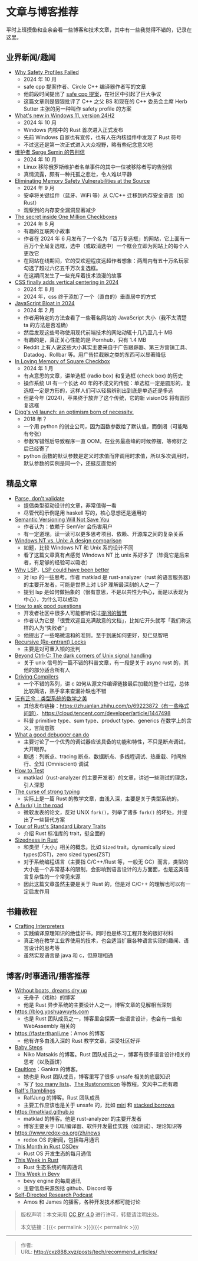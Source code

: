 # 文章与博客推荐


平时上班~~摸鱼~~和业余会看一些博客和技术文章，其中有一些我觉得不错的，记录在这里。

<!--more-->

## 业界新闻/趣闻

- [Why Safety Profiles Failed](https://www.circle-lang.org/draft-profiles.html)
  - 2024 年 10 月
  - safe cpp 提案作者、Circle C++ 编译器作者写的文章
  - 他前段时间提出了 [safe cpp 提案](https://safecpp.org/draft.html)，在社区中引起了巨大争议
  - 这篇文章则是狠狠批评了 C++ 之父 BS 和现在的 C++ 委员会主席 Herb Sutter 主张的另一种叫作 safety profile 的方案
- [What's new in Windows 11, version 24H2](https://learn.microsoft.com/en-us/windows/whats-new/whats-new-windows-11-version-24h2#rust-in-the-windows-kernel)
  - 2024 年 10 月
  - Windows 内核中的 Rust 首次进入正式发布
  - 先前 Windows 自家也有宣传，也有人在内核组件中发现了 Rust 符号
  - 不过这还是第一次正式进入大众视野，略有些纪念意义吧
- [维护者 Serge Semin 的告别信](https://telegra.ph/%E7%BB%B4%E6%8A%A4%E8%80%85-Serge-Semin-%E7%9A%84%E5%91%8A%E5%88%AB%E4%BF%A1-10-24-3)
  - 2024 年 10 月
  - Linux 移除俄罗斯维护者名单事件的其中一位被移除者写的告别信
  - 真情流露，颇有一种托孤之悲壮，令人难以平静
- [Eliminating Memory Safety Vulnerabilities at the Source](https://security.googleblog.com/2024/09/eliminating-memory-safety-vulnerabilities-Android.html)
  - 2024 年 9 月
  - 安卓将关键组件（蓝牙、WiFi 等）从 C/C++ 迁移到内存安全语言（如 Rust）
  - 观察到的内存安全漏洞显著减少
- [The secret inside One Million Checkboxes](https://eieio.games/essays/the-secret-in-one-million-checkboxes/)
  - 2024 年 8 月
  - 有趣的互联网小故事
  - 作者在 2024 年 6 月发布了一个名为「百万复选框」的网站，它上面有一百万个全局复选框，选中（或取消选中）一个框会立即为网站上的每个人更改它
  - 在网站在线期间，它的受欢迎程度远超作者想象：两周内有五十万名玩家勾选了超过六亿五千万次复选框。
  - 在这期间发生了一些充斥着技术浪漫的故事
- [CSS finally adds vertical centering in 2024](https://build-your-own.org/blog/20240813_css_vertical_center/)
  - 2024 年 8 月
  - 2024 年，css 终于添加了一个（直白的）垂直居中的方式
- [JavaScript Bloat in 2024](https://tonsky.me/blog/js-bloat/)
  - 2024 年 2 月
  - 作者用特定的方法查看了一些著名网站的 JavaScript 大小（我不太清楚 ta 的方法是否准确）
  - 然后发现这些号称使用现代前端技术的网站动辄十几乃至几十 MB
  - 有趣的是，真正关心性能的是 Pornhub，只有 1.4 MB
  - Reddit 上有人说这些大小其实主要来自于广告跟踪器、第三方营销工具、Datadog、Rollbar 等。用广告拦截器之类的东西可以显著降低
- [In Loving Memory of Square Checkbox](https://tonsky.me/blog/checkbox/)
  - 2024 年 1 月
  - 有点意思的文章，讲单选框 (radio box) 和复选框 (check box) 的历史
  - 操作系统 UI 有一个长达 40 年的不成文的传统：单选框一定是圆形的，复选框一定是方形的，这样人们可以轻易辨别出到底是单选还是多选
  - 但是今年 (2024)，苹果终于放弃了这个传统，它的新 visionOS 将有圆形复选框
- [Digg's v4 launch: an optimism born of necessity.](https://lethain.com/digg-v4/)
  - 2018 年？
  - 一个用 python 的创业公司，因为函数参数给了默认值，而倒闭（可能略有夸张）
  - 参数写错然后导致程序一直 OOM，在业务最高峰的时候停摆，等修好之后已经寄了
  - python 函数的默认参数是定义时求值而非调用时求值，所以多次调用时，默认参数的实例是同一个，还挺反直觉的

## 精品文章

- [Parse, don’t validate](https://lexi-lambda.github.io/blog/2019/11/05/parse-don-t-validate/)
  - 提倡类型驱动设计的文章，非常值得一看
  - 尽管代码示例是用 haskell 写的，核心思想还是通用的
- [Semantic Versioning Will Not Save You](https://hynek.me/articles/semver-will-not-save-you/)
  - 作者认为：依赖于 SemVer 会伤害用户
  - 有一定道理。读一读可以更多思考项目、依赖、开源库之间的复杂关系
- [Windows NT vs. Unix: A design comparison](https://blogsystem5.substack.com/p/windows-nt-vs-unix-design)
  - 如题，比较 Windows NT 和 Unix 系的设计不同
  - 看了这篇文章真有点感觉 Windows NT 比 unix 系好多了（毕竟它是后来者，有足够的经验可以吸收）
- [Why LSP](https://matklad.github.io/2022/04/25/why-lsp.html)，[LSP could have been better](https://matklad.github.io/2023/10/12/lsp-could-have-been-better.html)
  - 对 lsp 的一些思考。作者 matklad 是 rust-analyzer（rust 的语言服务器）的主要开发者，可能是世界上对 LSP 理解最深刻的人之一了
  - 提到 lsp 是如何做抽象的（很有意思，不是以共性为中心，而是以表现为中心），为什么可以成功
- [How to ask good questions](https://jvns.ca/blog/good-questions/)
  - 开发者社区中很多人可能都听说过[提问的智慧](http://www.catb.org/~esr/faqs/smart-questions.html)
  - 作者认为它是「很受欢迎且充满敌意的文档」，比如它开头就写「我们称这样的人为“失败者”」
  - 他提出了一些略微温和的准则。至于到底如何更好，见仁见智吧
- [Recursive (Re-entrant) Locks](https://blog.stephencleary.com/2013/04/recursive-re-entrant-locks.html)
  - 主要是对可重入锁的批判
- [Beyond Ctrl-C: The dark corners of Unix signal handling](https://sunshowers.io/posts/beyond-ctrl-c-signals)
  - 关于 unix 信号的一篇不错的科普文章，有一段是关于 async rust 的，其他的部分适合所有人
- [Driving Compilers](https://fabiensanglard.net/dc/index.php)
  - 一个不错的系列，讲 c 如何从源文件编译链接最后加载的整个过程，总体比较简洁，熟手拿来查漏补缺也不错
- [沅有芷兮：类型系统的数学之美](https://mp.weixin.qq.com/s/ieEewizkN7H-11z-PexkGw)
  - 其他发布链接：<https://zhuanlan.zhihu.com/p/69223872（有一些格式问题）>、<https://cloud.tencent.com/developer/article/1447498>
  - 科普 primitive type、sum type、product type、generics 在数学上的含义，言简意赅
- [What a good debugger can do](https://werat.dev/blog/what-a-good-debugger-can-do/)
  - 主要讨论了一个优秀的调试器应该具备的功能和特性，不只是断点调试，大开眼界。
  - 剧透：列断点、tracing 断点、数据断点、多线程调试、热重载、时间旅行、全知 (Omniscient) 调试
- [How to Test](https://matklad.github.io/2021/05/31/how-to-test.html)
  - matklad（rust-analyzer 的主要开发者）的文章，讲述一些测试的理念，引人深思
- [The curse of strong typing](https://fasterthanli.me/articles/the-curse-of-strong-typing)
  - 实际上是一篇 Rust 的教学文章，由浅入深，主要是关于类型系统的。
- [A `fork()` in the road](https://www.microsoft.com/en-us/research/publication/a-fork-in-the-road)
  - 微软发表的论文，反对 UNIX `fork()`，列举了诸多 `fork()` 的坏处，并提出了一些替代方案
- [Tour of Rust's Standard Library Traits](https://github.com/pretzelhammer/rust-blog/blob/master/posts/tour-of-rusts-standard-library-traits.md)
  - 介绍 Rust 标准库的 trait，挺全面的
- [Sizedness in Rust](https://github.com/pretzelhammer/rust-blog/blob/master/posts/sizedness-in-rust.md)
  - 和类型「大小」相关的概念。比如 `Sized` trait，dynamically sized types(DST)，zero sized types(ZST)
  - 对于系统编程语言（主要指 C/C++/Rust 等，一般无 GC）而言，类型的大小是一个非常基本的限制，会影响到语言设计的方方面面，也是这类语言复杂性的一个常见来源
  - 因此这篇文章虽然主要是关于 Rust 的，但是对 C/C++ 的理解也可以有一定启发作用

## 书籍教程

- [Crafting Interpreters](https://www.craftinginterpreters.com/contents.html)
  - 实践编译原理知识的绝佳好书，同时也是练习工程开发的很好材料
  - 真正地在教学工业界使用的技术，也会适当扩展各种语言实现的趣闻、语言设计的思考等
  - 虽然实现语言是 java 和 c，但原理相通

## 博客/时事通讯/播客推荐

- [Without boats, dreams dry up](https://without.boats)
  - 无舟子（戏称）的博客
  - 他是 Rust 异步系统的主要设计人之一，博客文章的见解相当深刻
- <https://blog.yoshuawuyts.com>
  - 也是 Rust 团队成员之一，博客里会探索一些语言设计，也会有一些和 WebAssembly 相关的
- <https://fasterthanli.me>：Amos 的博客
  - 他有许多由浅入深的 Rust 教学文章，深受社区好评
- [Baby Steps](https://smallcultfollowing.com/babysteps)
  - Niko Matsakis 的博客。Rust 团队成员之一，博客有很多语言设计相关的思考（以及画饼）
- [Faultlore](https://faultlore.com/blah)：Gankra 的博客。
  - 她也是 Rust 团队成员，博客里写了很多 unsafe 相关的底层知识
  - 写了 [too many lists](https://rust-unofficial.github.io/too-many-lists/)、[The Rustonomicon](https://doc.rust-lang.org/nightly/nomicon/) 等教程。文风中二而有趣
- [Ralf's Ramblings](https://www.ralfj.de/blog)
  - RalfJung 的博客。Rust 团队成员
  - 主要工作应该也是关于 unsafe 的，比如 [miri](https://github.com/rust-lang/miri) 和 [stacked borrows](https://github.com/rust-lang/unsafe-code-guidelines/blob/master/wip/stacked-borrows.md)
- <https://matklad.github.io>
  - matklad 的博客。他是 rust-analyzer 的主要开发者
  - 博客主要关于 IDE/编译器、软件开发最佳实践（如测试）、理论知识等
- <https://www.redox-os.org/zh/news>
  - redox OS 的新闻，包括每月通讯
- [This Month in Rust OSDev](https://rust-osdev.com/)
  - Rust OS 开发生态的每月通信
- [This Week in Rust](https://this-week-in-rust.org/)
  - Rust 生态系统的每周通讯
- [This Week in Bevy](https://thisweekinbevy.com/)
  - bevy engine 的每周通讯
  - 主要信息来源包括 github、Discord 等
- [Self-Directed Research Podcast](https://sdr-podcast.com/episodes/)
  - Amos 和 James 的播客，各种开发技术都可能讨论

> 版权声明：本文采用 [CC BY 4.0](http://creativecommons.org/licenses/by/4.0/) 进行许可，转载请注明出处。
>
> 本文链接：[{{< permalink >}}]({{< permalink >}})


---

> 作者: <no value>  
> URL: http://cxz888.xyz/posts/tech/recommend_articles/  

